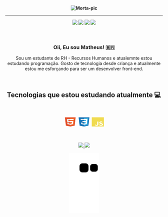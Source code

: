 <h4 align="center">
 
<img alt="Morta-pic" height="600" src="https://cdn.discordapp.com/attachments/440559932476227595/939755637041164288/readme_github2.gif"/>

<hr>
  
  <a href="https://instagram.com/_privv.mortadelo" target="_blank"><img src="https://img.shields.io/badge/-instagram-red?style=for-the-badge&logo=instagram&logoColor=white" target="_blank"></a>
  <a href ="mailto:contato.triindade@gmail.com"><img src="https://img.shields.io/badge/-Gmail-%23333?style=for-the-badge&logo=gmail&logoColor=white" target="_blank"></a>
  <a href="https://twitter.com/MortadeloBir/" target="_blank"><img src="https://img.shields.io/badge/Twitter-1DA1F2?style=for-the-badge&logo=twitter&logoColor=white" target="_blank"></a>
   <a href="https://open.spotify.com/user/93q7kr3oio54s6ngv9maikgxg" target="_blank"><img src="https://img.shields.io/badge/Spotify-1ED760?&style=for-the-badge&logo=spotify&logoColor=white" target="_blank"></a>
</h4>

<h3 align="center"><br>

Oii, Eu sou Matheus! 🇧🇷
<br>

</h3>

<p align="center">
Sou um estudante de RH - Recursos Humanos e atualemnte estou estudando programação.
Gosto de tecnologia desde criança e atualmente estou me esforçando para ser um desenvolver front-end.
</p>

<br>

<h2 align="center">Tecnologias que estou estudando atualmente 💻 </h2>

<div align="center" style="display: inline_block"><br><br>
  <img align="center" alt="Morta-HTML" height="30" width="40" src="https://raw.githubusercontent.com/devicons/devicon/master/icons/html5/html5-original.svg">
  <img align="center" alt="Morta-CSS" height="30" width="40" src="https://raw.githubusercontent.com/devicons/devicon/master/icons/css3/css3-original.svg">
  <img align="center" alt="Morta-Js" height="30" width="40" src="https://raw.githubusercontent.com/devicons/devicon/master/icons/javascript/javascript-plain.svg">
</div>

<br>
<br>
<br>

<div align="center">
  <a href="https://github.com/mortadelobir">
  <img height="180em" src="https://github-readme-stats.vercel.app/api?username=mortadelobir&show_icons=true&theme=gruvbox_light&include_all_commits=true&count_private=true"/>
  <img height="180em" src="https://github-readme-stats.vercel.app/api/top-langs/?username=mortadelobir&layout=compact&langs_count=7&theme=gruvbox_light"/>
   
   
   ![Snake animation](https://github.com/MortadeloBir/MortadeloBir/blob/output/github-contribution-grid-snake.svg)
   
</div>
